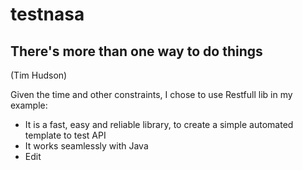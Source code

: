 # testnasa


## There's more than one way to do things
(Tim Hudson)


Given the time and other constraints, I chose to use Restfull lib in my example:
- It is a fast, easy and reliable library, to create a simple automated template to test API
- It works seamlessly with Java
- Edit


